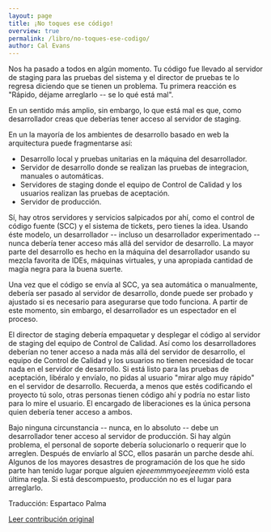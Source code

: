 ```yaml
---
layout: page
title: ¡No toques ese código!
overview: true
permalink: /libro/no-toques-ese-codigo/
author: Cal Evans
---
```


Nos ha pasado a todos en algún momento. Tu código fue llevado al servidor de staging para las pruebas del sistema y el director de pruebas te lo regresa diciendo que se tienen un problema. Tu primera reacción es "Rápido, déjame arreglarlo -- se lo qué está mal".

En un sentido más amplio, sin embargo, lo que está mal es que, como desarrollador creas que deberías tener acceso al servidor de staging.

En un la mayoría de los ambientes de desarrollo basado en web la arquitectura puede fragmentarse así:

+ Desarrollo local y pruebas unitarias en la máquina del desarrollador.
+ Servidor de desarrollo donde se realizan las pruebas de integracion, manuales o automáticas.
+ Servidores de staging donde el equipo de Control de Calidad y los usuarios realizan las pruebas de aceptación.
+ Servidor de producción.

Sí, hay otros servidores y servicios salpicados por ahí, como el control de código fuente (SCC) y el sistema de tickets, pero tienes la idea. Usando éste modelo, un desarrollador -- incluso un desarrollador experimentado -- nunca debería tener acceso más allá del servidor de desarrollo. La mayor parte del desarrollo es hecho en la máquina del desarrollador usando su mezcla favorita de IDEs, máquinas virtuales, y una apropiada cantidad de magia negra para la buena suerte.

Una vez que el código se envía al SCC, ya sea automática o manualmente, debería ser pasado al servidor de desarrollo, donde puede ser probado y ajustado si es necesario para asegurarse que todo funciona. A partir de este momento, sin embargo, el desarrollador es un espectador en el proceso.

El director de staging debería empaquetar y desplegar el código al servidor de staging del equipo de Control de Calidad. Así como los desarrolladores deberían no tener acceso a nada más allá del servidor de desarrollo, el equipo de Control de Calidad y los usuarios no tienen necesidad de tocar nada en el servidor de desarrollo. Si está listo para las pruebas de aceptación, libéralo y envíalo, no pidas al usuario "mirar algo muy rápido" en el servidor de desarrollo. Recuerda, a menos que estés codificando el proyecto tú solo, otras personas tienen código ahí y podría no estar listo para lo mire el usuario. El encargado de liberaciones es la única persona quien debería tener acceso a ambos.

Bajo ninguna circunstancia -- nunca, en lo absoluto -- debe un desarrollador tener acceso al servidor de producción. Si hay algún problema, el personal de soporte debería solucionarlo o requerir que lo arreglen. Después de envíarlo al SCC, ellos pasarán un parche desde ahí. Algunos de los mayores desastres de programación de los que he sido parte han tenido lugar porque alguien *ejeeemmm*yo*eejeeemm* violó esta última regla. Si está descompuesto, producción no es el lugar para arreglarlo.


Traducción: Espartaco Palma

[Leer contribución original](http://programmer.97things.oreilly.com/wiki/index.php/Don%27t_Touch_that_Code!)
